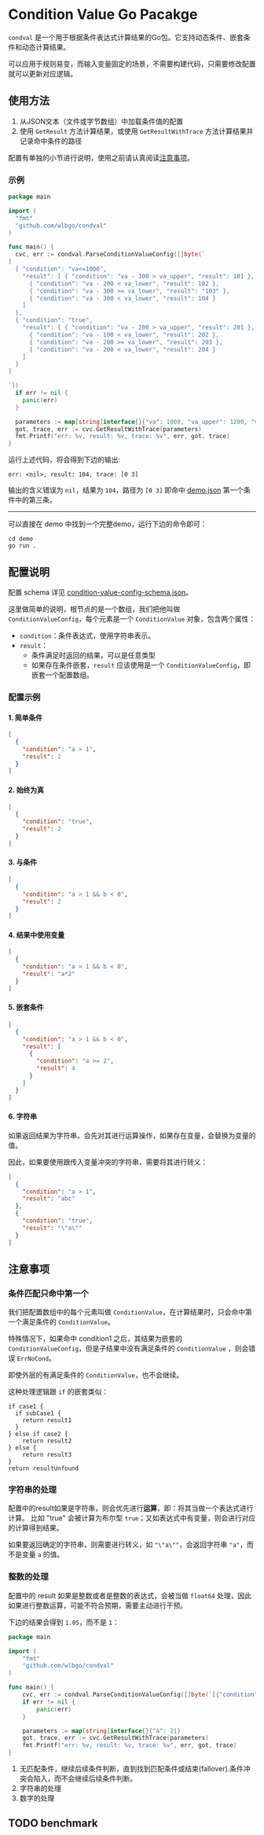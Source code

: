 # Condition Value Go Pacakge

`condval` 是一个用于根据条件表达式计算结果的Go包。它支持动态条件、嵌套条件和动态计算结果。

可以应用于规则易变，而输入变量固定的场景，不需要构建代码，只需要修改配置就可以更新对应逻辑。

## 使用方法

1. 从JSON文本（文件或字节数组）中加载条件值的配置
2. 使用 `GetResult` 方法计算结果，或使用 `GetResultWithTrace` 方法计算结果并记录命中条件的路径

配置有单独的小节进行说明，使用之前请认真阅读[注意事项](#注意事项)。

### 示例

```go
package main

import (
  "fmt"
  "github.com/wlbgo/condval"
)

func main() {
  cvc, err := condval.ParseConditionValueConfig([]byte(`
[
  { "condition": "va<=1000",
    "result": [ { "condition": "va - 300 > va_upper", "result": 101 },
      { "condition": "va - 200 < va_lower", "result": 102 },
      { "condition": "va - 300 >= va_lower", "result": "103" },
      { "condition": "va - 300 < va_lower", "result": 104 }
    ]
  },
  { "condition": "true",
    "result": [ { "condition": "va - 200 > va_upper", "result": 201 },
      { "condition": "va - 100 < va_lower", "result": 202 },
      { "condition": "va - 200 >= va_lower", "result": 203 },
      { "condition": "va - 200 < va_lower", "result": 204 }
    ]
  }
]

`))
  if err != nil {
    panic(err)
  }

  parameters := map[string]interface{}{"va": 1000, "va_upper": 1200, "va_lower": 800}
  got, trace, err := cvc.GetResultWithTrace(parameters)
  fmt.Printf("err: %v, result: %v, trace: %v", err, got, trace)
}

```

运行上述代码，将会得到下边的输出:

```
err: <nil>, result: 104, trace: [0 3]
```

输出的含义错误为 `nil`，结果为 `104`，路径为 `[0 3]` 即命中 [demo.json](demo/demo.json) 第一个条件中的第三条。

---

可以直接在 demo 中找到一个完整demo，运行下边的命令即可：

```shell
cd demo
go run .
```

## 配置说明

配置 schema 详见 [condition-value-config-schema.json](condition-value-config-schema.json)。

这里做简单的说明，根节点的是一个数组，我们把他叫做 `ConditionValueConfig`，每个元素是一个 `ConditionValue` 对象，包含两个属性：

- `condition`：条件表达式，使用字符串表示。
- `result`：
    - 条件满足时返回的结果，可以是任意类型
    - 如果存在条件嵌套，`result` 应该使用是一个 `ConditionValueConfig`，即嵌套一个配置数组。

### 配置示例

#### 1. 简单条件

```json
[
  {
    "condition": "a > 1",
    "result": 2
  }
]
```

#### 2. 始终为真

```json
[
  {
    "condition": "true",
    "result": 2
  }
]
```

#### 3. 与条件

```json
[
  {
    "condition": "a > 1 && b < 0",
    "result": 2
  }
]
```

#### 4. 结果中使用变量

```json
[
  {
    "condition": "a > 1 && b < 0",
    "result": "a*2"
  }
]
```

#### 5. 嵌套条件

```json
[
  {
    "condition": "a > 1 && b < 0",
    "result": [
      {
        "condition": "a >= 2",
        "result": 4
      }
    ]
  }
]
```

#### 6. 字符串

如果返回结果为字符串，会先对其进行运算操作，如果存在变量，会替换为变量的值。

因此，如果要使用跟传入变量冲突的字符串，需要将其进行转义：

```json
[
  {
    "condition": "a > 1",
    "result": "abc"
  },
  {
    "condition": "true",
    "result": "\"a\""
  }
]
```

## 注意事项

### 条件匹配只命中第一个

我们把配置数组中的每个元素叫做 `ConditionValue`，在计算结果时，只会命中第一个满足条件的 `ConditionValue`。

特殊情况下，如果命中 condition1 之后，其结果为嵌套的 `ConditionValueConfig`，但是子结果中没有满足条件的 `ConditionValue`
，则会错误 `ErrNoCond`。

即使外层的有满足条件的 `ConditionValue`，也不会继续。

这种处理逻辑跟 ``if`` 的嵌套类似：

```
if case1 {
  if subCase1 {
    return result1
  }
} else if case2 {
    return result2
} else {
    return result3
}
return resultUnfound
```

### 字符串的处理

配置中的result如果是字符串，则会优先进行**运算**，即：将其当做一个表达式进行计算。
比如 "true" 会被计算为布尔型 `true`；又如表达式中有变量，则会进行对应的计算得到结果。

如果要返回确定的字符串，则需要进行转义，如 `"\"a\""`，会返回字符串 `"a"`，而不是变量 `a` 的值。

### 整数的处理

配置中的 result 如果是整数或者是整数的表达式，会被当做 `float64` 处理，因此如果进行整数运算，可能不符合预期，需要主动进行干预。

下边的结果会得到 `1.05`，而不是 `1`：

```go
package main

import (
	"fmt"
	"github.com/wlbgo/condval"
)

func main() {
	cvc, err := condval.ParseConditionValueConfig([]byte(`[{"condition": "true", "result": "a/20"}]`))
	if err != nil {
		panic(err)
	}

	parameters := map[string]interface{}{"a": 21}
	got, trace, err := cvc.GetResultWithTrace(parameters)
	fmt.Printf("err: %v, result: %v, trace: %v", err, got, trace)
}
```

1. 无匹配条件，继续后续条件判断，直到找到匹配条件或结束(fallover).条件冲突会陷入，而不会继续后续条件判断。
2. 字符串的处理
3. 数字的处理

## TODO benchmark



